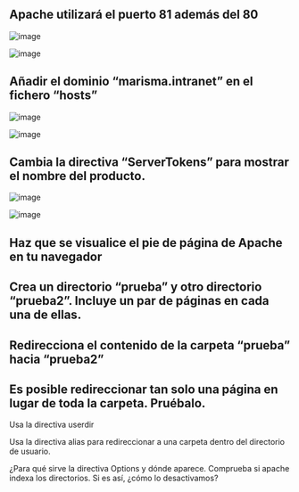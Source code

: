 
## Apache utilizará el puerto 81 además del 80

![image](https://github.com/Josex02/SREI-ASIR2/assets/91255971/795ca0bb-b00d-437a-b229-30e6685b8aa2)

![image](https://github.com/Josex02/SREI-ASIR2/assets/91255971/0f4de927-ca3b-4fe1-a9a2-bd6b579d71f5)
	
## Añadir el dominio “marisma.intranet” en el fichero “hosts”

![image](https://github.com/Josex02/SREI-ASIR2/assets/91255971/4a7ffa52-49f0-4fe2-a919-2ddd3c039ec5)

![image](https://github.com/Josex02/SREI-ASIR2/assets/91255971/3468464a-0ae7-487a-ac34-d71e5d659288)

## Cambia la directiva “ServerTokens” para mostrar el nombre del producto.

![image](https://github.com/Josex02/SREI-ASIR2/assets/91255971/ba94f8a8-ed97-4aae-a6e9-db9edef69674)

![image](https://github.com/Josex02/SREI-ASIR2/assets/91255971/ac35dc22-f807-4bf1-ac91-9d27280b3a63)

## Haz que se visualice el pie de página de Apache en tu navegador


	
## Crea un directorio “prueba” y otro directorio “prueba2”. Incluye un par de páginas en cada una de ellas.
	
## Redirecciona el contenido de la carpeta “prueba” hacia “prueba2”
	
## Es posible redireccionar tan solo una página en lugar de toda la carpeta. Pruébalo.
	
Usa la directiva userdir
	
Usa la directiva alias para redireccionar a una carpeta dentro del directorio de usuario.
	
¿Para qué sirve la directiva Options y dónde aparece. Comprueba si apache indexa los directorios. Si es así, ¿cómo lo desactivamos?
